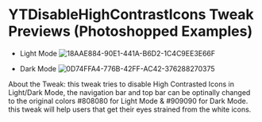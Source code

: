 # YTDisableHighContrastIcons Tweak Previews (Photoshopped Examples)

- Light Mode
![18AAE884-90E1-441A-B6D2-1C4C9EE3E66F](https://user-images.githubusercontent.com/78001398/169715628-f8fbbc8e-834e-4160-840f-398f60d144a4.jpeg)

- Dark Mode
![0D74FFA4-776B-42FF-AC42-376288270375](https://user-images.githubusercontent.com/78001398/169715688-5d56d7d6-3116-45ac-bb0f-b650d2bc6104.jpeg)

About the Tweak: this tweak tries to disable High Contrasted Icons in Light/Dark Mode, the navigation bar and top bar can be optinally changed to the original colors #808080 for Light Mode & #909090 for Dark Mode. this tweak will help users that get their eyes strained from the white icons.
